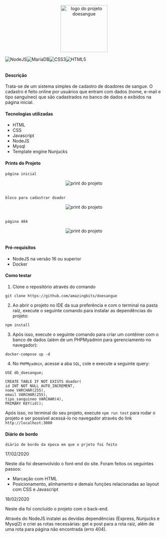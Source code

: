<div align="center">
    <img src="https://i.ibb.co/d2vNG5w/logo-removebg-preview.png" alt="logo do projeto doesangue" width="150px" />
</div>

<div align="center" style="display: inline-flex;">

![NodeJS](https://img.shields.io/badge/node.js-6DA55F?style=for-the-badge&logo=node.js&logoColor=white)

![MariaDB](https://img.shields.io/badge/MariaDB-003545?style=for-the-badge&logo=mariadb&logoColor=white)

![CSS3](https://img.shields.io/badge/css3-%231572B6.svg?style=for-the-badge&logo=css3&logoColor=white)

![HTML5](https://img.shields.io/badge/html5-%23E34F26.svg?style=for-the-badge&logo=html5&logoColor=white)

</div>

#### Descrição

Trata-se de um sistema simples de cadastro de doadores de sangue. O cadastro é feito online por usuários que entram com dados (nome, e-mail e tipo sanguíneo) que são cadastrados no banco de dados e exibidos na página inicial.

#### Tecnologias utilizadas

- HTML
- CSS
- Javascript
- NodeJS
- Mysql
- Template engine Nunjucks

#### Prints do Projeto

`página inicial`
<div align="center">
    <img src="https://i.ibb.co/FYhTjXz/pagina-projeto.jpg" alt="print do projeto" />
</div>
<br>

`bloco para cadastrar doador`
<div align="center">
    <img src="https://i.ibb.co/c2gRSDY/formulario.jpg" alt="print do projeto" />
</div>
<br>

`página 404`
<div align="center">
    <img src="https://i.ibb.co/S0VgfWj/404.jpg" alt="print do projeto" />
</div>
<br>

#### Pré-requisitos

- NodeJS na versão 16 ou superior
- Docker

#### Como testar

1. Clone o repositório através do comando
```
git clone https://github.com/amazingbits/doesangue
```

2. Ao abrir o projeto no IDE da sua preferência e com o terminal na pasta raíz, execute o seguinte comando para instalar as dependências do projeto:

```
npm install
```

3. Após isso, execute o seguinte comando para criar um contêiner com o banco de dados (além de um PHPMyadmin para gerenciamento no navegador):

```
docker-compose up -d
```

4. No `PHPMyadmin`, acesse a aba `SQL`, cole e execute a seguinte query:

```
USE db_doesangue;

CREATE TABLE IF NOT EXISTS doador(
id INT NOT NULL AUTO_INCREMENT,
nome VARCHAR(255),
email VARCHAR(255),
tipo_sanguineo VARCHAR(4),
PRIMARY KEY(id));
```

Após isso, no terminal do seu projeto, execute `npm run test` para rodar o projeto e ser possível acessá-lo no navegador através do link `http://localhost:3000`

#### Diário de bordo
`diário de bordo da época em que o prjeto foi feito`

17/02/2020

Neste dia foi desenvolvido o font-end do site. Foram feitos os seguintes passos:

* Marcação com HTML
* Posicionamento, alinhamento e demais funções relacionadas ao layout com CSS e Javascript

18/02/2020

Neste dia foi concluído o projeto com o back-end.

Através do NodeJS instalei as devidas dependências (Express, Nunjucks e Mysql2) e criei as rotas necessárias: get e post para a rota raíz, além de uma rota para página não encontrada (erro 404).

